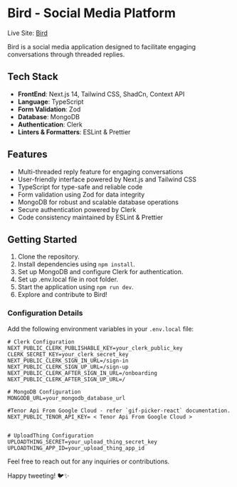 # Bird - Social Media Platform
Live Site: [Bird ](https://bird-eight-tan.vercel.app)

Bird is a social media application designed to facilitate engaging conversations through threaded replies.

## Tech Stack

- **FrontEnd**: Next.js 14, Tailwind CSS, ShadCn, Context API
- **Language**: TypeScript
- **Form Validation**: Zod
- **Database**: MongoDB
- **Authentication**: Clerk
- **Linters & Formatters**: ESLint & Prettier

## Features

- Multi-threaded reply feature for engaging conversations
- User-friendly interface powered by Next.js and Tailwind CSS
- TypeScript for type-safe and reliable code
- Form validation using Zod for data integrity
- MongoDB for robust and scalable database operations
- Secure authentication powered by Clerk
- Code consistency maintained by ESLint & Prettier

## Getting Started

1. Clone the repository.
2. Install dependencies using `npm install`.
3. Set up MongoDB and configure Clerk for authentication.
4. Set up .env.local file in root folder.
5. Start the application using `npm run dev`.
6. Explore and contribute to Bird!

 ### Configuration Details
Add the following environment variables in your `.env.local` file:

```env.local
# Clerk Configuration
NEXT_PUBLIC_CLERK_PUBLISHABLE_KEY=your_clerk_public_key
CLERK_SECRET_KEY=your_clerk_secret_key
NEXT_PUBLIC_CLERK_SIGN_IN_URL=/sign-in
NEXT_PUBLIC_CLERK_SIGN_UP_URL=/sign-up
NEXT_PUBLIC_CLERK_AFTER_SIGN_IN_URL=/onboarding
NEXT_PUBLIC_CLERK_AFTER_SIGN_UP_URL=/

# MongoDB Configuration
MONGODB_URL=your_mongodb_database_url

#Tenor Api From Google Cloud - refer `gif-picker-react` documentation.
NEXT_PUBLIC_TENOR_API_KEY= < Tenor Api From Google Cloud >


# UploadThing Configuration
UPLOADTHING_SECRET=your_upload_thing_secret_key
UPLOADTHING_APP_ID=your_upload_thing_app_id
```

Feel free to reach out for any inquiries or contributions.

Happy tweeting! 🐦✨

